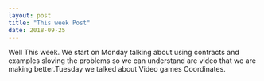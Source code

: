 ```yaml
---
layout: post
title: "This week Post"
date: 2018-09-25
---
```


Well This week. We start on Monday talking about using contracts and examples sloving the problems so we can understand are video that we are making better.Tuesday we talked about Video games Coordinates.

